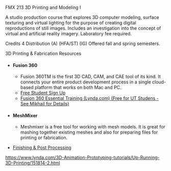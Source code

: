 FMX 213 3D Printing and Modeling I

A studio production course that explores 3D computer modeling, surface texturing and virtual lighting 
for the purpose of creating digital reproductions of still images. 
Includes an investigation into the concept of virtual and artificial reality imagery. 
Laboratory fee required.

Credits
4
Distribution
(A) (HFA/ST) (IG)
Offered
fall and spring semesters.


3D Printing & Fabrication Resources

* #### Fusion 360
  * Fusion 360TM is the first 3D CAD, CAM, and CAE tool of its kind. It connects your entire product development process in a single cloud-based platform that works on both Mac and PC.
  * [Free Student Sign Up](https://www.autodesk.com/products/fusion-360/students-teachers-educators)
  * [Fusion 360 Essential Training (Lynda.com) (Free for UT Studens - See Mikhail for Details)](https://www.lynda.com/Fusion-360-tutorials/Fusion-360-Essential-Training-REVISION/5034167-2.html?srchtrk=index%3a1%0alinktypeid%3a2%0aq%3afusion+360%0apage%3a1%0as%3arelevance%0asa%3atrue%0aproducttypeid%3a2)

* #### MeshMixer
  * Meshmixer is a free tool for working with mesh models. It is great for mashing together existing meshes and also for preparing files for printing or fabrication.


* [Finishing & Post Processing](https://makezine.com/projects/make-34/skill-builder-finishing-and-post-processing-your-3d-printed-objects)


https://www.lynda.com/3D-Animation-Prototyping-tutorials/Up-Running-3D-Printing/151814-2.html
